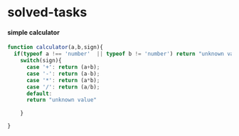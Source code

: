 # solved-tasks
#### simple calculator
```javascript
function calculator(a,b,sign){
  if(typeof a !== 'number'  || typeof b != 'number') return "unknown value"
    switch(sign){
      case '+': return (a+b);
      case '-': return (a-b);
      case '*': return (a*b);
      case '/': return (a/b);
      default:
      return "unknown value"
  
    }

}
```